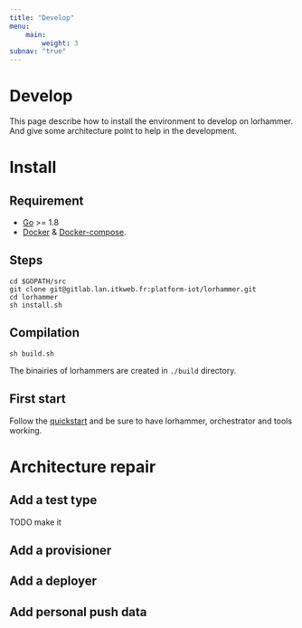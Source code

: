 ```yaml
---
title: "Develop"
menu: 
    main:
        weight: 3
subnav: "true"
---
```


# Develop

This page describe how to install the environment to develop on lorhammer. And give some architecture point to help in the development.

# Install

## Requirement

* [Go](https://golang.org/doc/install) >= 1.8
* [Docker](https://docs.docker.com/engine/installation/) & [Docker-compose](https://docs.docker.com/compose/install/).

## Steps

```shell
cd $GOPATH/src
git clone git@gitlab.lan.itkweb.fr:platform-iot/lorhammer.git
cd lorhammer
sh install.sh
```

## Compilation

```shell
sh build.sh
```

The binairies of lorhammers are created in `./build` directory.

## First start

Follow the [quickstart](quickstart) and be sure to have lorhammer, orchestrator and tools working.

# Architecture repair

## Add a test type

TODO make it

## Add a provisioner

## Add a deployer

## Add personal push data